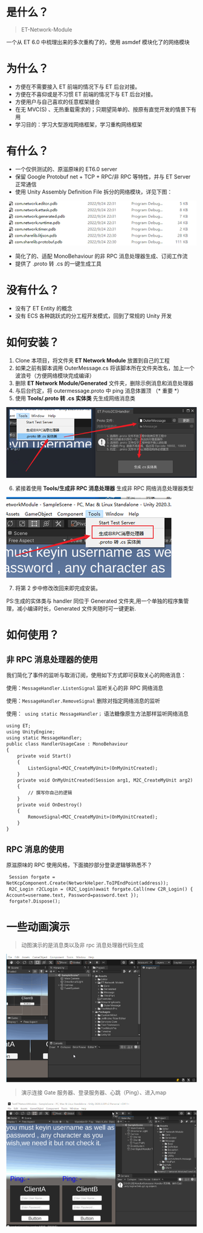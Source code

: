 # 是什么？

> ET-Network-Module

一个从 ET 6.0 中梳理出来的多次重构了的，使用  asmdef 模块化了的网络模块

# 为什么？

* 方便在不需要接入 ET 前端的情况下与 ET 后台对接。
* 方便在不喜仰或是不习惯 ET 前端的情况下与 ET 后台对接。
* 方便用户与自己喜欢的任意框架缝合
* 在无 MVC(S) 、无热重载需求的；只期望简单的、按原有直觉开发的情景下有用
* 学习目的：学习大型游戏网络框架，学习重构网络框架

# 有什么？

* 一个仅供测试的、原滋原味的 ET6.0 server 
* 保留 Google Protobuf net + TCP + RPC/非 RPC 等特性，并与 ET Server 正常通信
* 使用 Unity Assembly Definition File 拆分的网络模块，详见下图：

![](doc/arc.png)

* 简化了的、适配 MonoBehaviour 的非 RPC 消息处理器生成、订阅工作流
* 提供了 .proto 转 .cs 的一键生成工具

# 没有什么？

* 没有了 ET Entity 的概念
* 没有 ECS 各种跳跃式的分工程开发模式，回到了常规的 Unity 开发

# 如何安装？

1. Clone 本项目，将文件夹 **ET Network Module** 放置到自己的工程
2. 如果之前有脚本调用 OuterMessage.cs 将该脚本所在文件夹改名，加上一个波浪号（方便网络模块完成编译）
3. 删除  **ET Network Module/Generated** 文件夹，删除示例消息和消息处理器
4. 与后台约定，将 outermessage.proto 中 ping 消息体置顶 （* 重要 *）
5. 使用 **Tools/.proto 转 .cs 实体类** 先生成网络消息类

![](doc/proto2cs.png)

6. 紧接着使用 **Tools/生成非 RPC 消息处理器** 生成非 RPC 网络消息处理器类型

![](doc/handlerGenerator.png)

7. 将第 2 步中修改改回来即完成安装。

PS:生成的实体类与 handler 同位于 Generated 文件夹,用一个单独的程序集管理，减小编译时长，Generated 文件夹随时可一键更新.

# 如何使用？

## 非 RPC 消息处理器的使用

我们简化了事件的监听与取消订阅，使用如下方式即可获取关心的网络消息：

使用：``MessageHandler.ListenSignal`` 监听关心的非 RPC 网络消息

使用：``MessageHandler.RemoveSignal`` 删除对指定网络消息的监听

使用：`` using static MessageHandler；`` 语法糖像原生方法那样监听网络消息

```
using ET;
using UnityEngine;
using static MessageHandler;
public class HandlerUsageCase : MonoBehaviour
{
    private void Start()
    {
        ListenSignal<M2C_CreateMyUnit>(OnMyUnitCreated);
    }
    private void OnMyUnitCreated(Session arg1, M2C_CreateMyUnit arg2)
    {
        // 撰写你自己的逻辑
    }
    private void OnDestroy()
    {
        RemoveSignal<M2C_CreateMyUnit>(OnMyUnitCreated);
    }
}
```

## RPC 消息的使用

原滋原味的 RPC 使用风格，下面摘抄部分登录逻辑够熟悉不？

```
 Session forgate = NetKcpComponent.Create(NetworkHelper.ToIPEndPoint(address));
 R2C_Login r2CLogin = (R2C_Login)await forgate.Call(new C2R_Login() { Account=username.text, Password=password.text });
 forgate?.Dispose();
```

# 一些动画演示

> 动图演示的是消息类以及非 rpc 消息处理器代码生成

![](doc/generatecode.gif)

> 演示连接 Gate 服务器、登录服务器、心跳（Ping）、进入map

![](doc/demo.gif)

